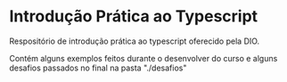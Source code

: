 # Introdução Prática ao Typescript

Respositório de introdução prática ao typescript oferecido pela DIO.

Contém alguns exemplos feitos durante o desenvolver do curso e alguns desafios passados no final na pasta "./desafios"
